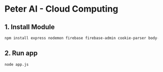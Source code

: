 # **Peter AI - Cloud Computing**

## 1. Install Module

```bash
npm install express nodemon firebase firebase-admin cookie-parser body-parser jade path dotenv
```

## 2. Run app

```bash
node app.js
```
